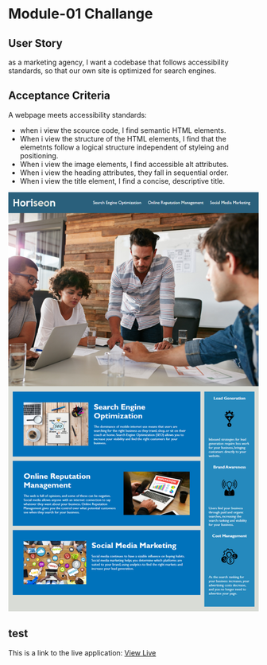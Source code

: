 # Module-01 Challange

## User Story

as a marketing agency, I want a codebase that follows accessibility standards, so that our own site is optimized for search engines.

## Acceptance Criteria

A webpage meets accessibility standards:

* when i view the scource code, I find semantic HTML elements.
* When i view the structure of the HTML elements, I find that the elemetnts follow a logical structure independent of styleing and positioning.
* When i view the image elements, I find accessible alt attributes.
* When i view the heading attributes, they fall in sequential order.
* When i view the title element, I find a concise, descriptive title.

![Output](./assets/images/Mockup.png)


## test
This is a link to the live application:
[View Live]()
